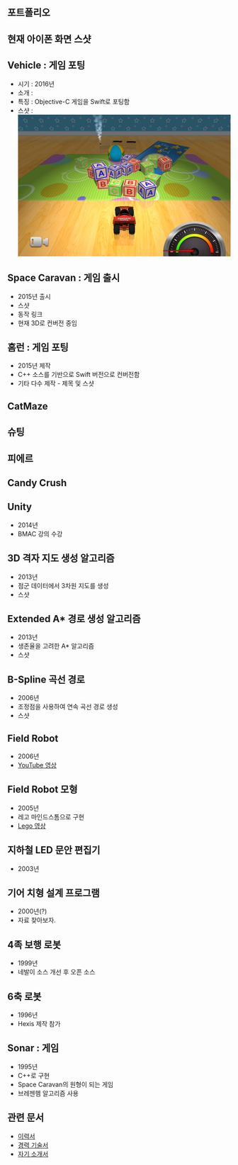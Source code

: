 ## 포트폴리오

## 현재 아이폰 화면 스샷



## Vehicle : 게임 포팅

* 시기 : 2016년
* 소개 : 
* 특징 : Objective-C 게임을 Swift로 포팅함
* 스샷 : ![스샷](_assets/thumb_IMG_3449_1024.jpg)

## Space Caravan : 게임 출시

* 2015년 출시
* 스샷
* 동작 링크
* 현재 3D로 컨버전 중임

## 홈런 : 게임 포팅

* 2015년 제작
* C++ 소스를 기반으로 Swift 버전으로 컨버전함
* 기타 다수 제작 - 제목 및 스샷

## CatMaze
## 슈팅
## 피에르
## Candy Crush

## Unity 

* 2014년
* BMAC 강의 수강

## 3D 격자 지도 생성 알고리즘 

* 2013년
* 점군 데이터에서 3차원 지도를 생성
* 스샷

## Extended A* 경로 생성 알고리즘 

* 2013년
* 생존율을 고려한 A* 알고리즘
* 스샷

## B-Spline 곡선 경로

* 2006년
* 조정점을 사용하여 연속 곡선 경로 생성
* 스샷

## Field Robot

* 2006년
* [YouTube 영상](https://www.youtube.com/watch?v=nrXtmwM93FE)

## Field Robot 모형

* 2005년
* 레고 마인드스톰으로 구현
* [Lego 영상](https://www.youtube.com/watch?v=Wq7Q9rYvYxc)

## 지하철 LED 문안 편집기

* 2003년

## 기어 치형 설계 프로그램

* 2000년(?)
* 자료 찾아보자.

## 4족 보행 로봇

* 1999년
* 네발이 소스 개선 후 오픈 소스

## 6축 로봇

* 1996년
* Hexis 제작 참가

## Sonar : 게임

* 1995년 
* C++로 구현
* Space Caravan의 원형이 되는 게임
* 브레젠헴 알고리즘 사용

## 관련 문서

* [이력서](2016-07-12-Resume.md)
* [경력 기술서](2016-07-21-Experience-Statement.md)
* [자기 소개서](2016-07-21-Biographical.md)
